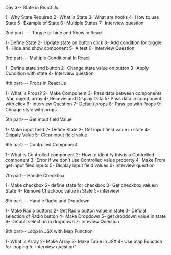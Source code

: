 Day 3--
State in React Js

1- Why State Required
2- What is State
3- What are hooks
4- How to use State
5- Example of State
6- Multiple States
7- Interview question

2nd part ---
Toggle or hide and Show in React 

1- Define State
2- Update state on button click 
3- Add condition for toggle 
4- Hide and show component
5- A test
6- Interview Question

3rd part---
Multiple Conditional In React

1- Define state and button 
2- Change state value on button 
3- Apply Condition with state 
4- Interview question 

4th part---
Props in React Js

1- What is Props?
2- Make Component
3- Pass data between components .Var, object, array
4- Recevie and Display Data
5- Pass data in component with click 
6- Interview Question 
7- Default props
8- Pass jsx with Props
9- Chnage style with props

5th part---
Get input field Value

1- Make input field
2- Define State
3- Get input field value in state
4- Dispaly Value
5- Clear input field value

6th part---
Controlled Component

1- What is Controlled component
2- How to identify this is a Controlled component
3- Error if we don't use Controlled value property
4- Make From get input filed inputs
5- Display input field values
6- Interview question 

7th part--
Handle Checkbox

1- Make checkbox
2- define state for checkbox
3- Get checkbox valuein State
4- Remove Checkbox value in State
5- interview 

8th part---
Handle Radio and Dropdown

1- Make Radio buttons
2- Get Radio button value in state
3- Defulat selection of Radio button
4- Make Dropdown
5- get dropdown value in state
6- Default selection in dropdown
7- inteview Question 

9th part--
Loop in JSX with Map Function

1- What is Array
2- Make Array
3- Make Table in JSX
4- Use map Function for looping
5- interview question"
